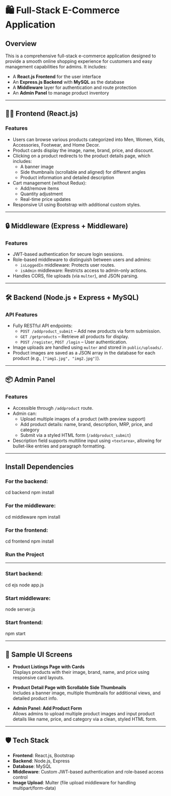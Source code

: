 # 🛍️ Full-Stack E-Commerce Application

## Overview

This is a comprehensive full-stack e-commerce application designed to provide a smooth online shopping experience for customers and easy management capabilities for admins. It includes:

- A **React.js Frontend** for the user interface
- An **Express.js Backend** with **MySQL** as the database
- A **Middleware** layer for authentication and route protection
- An **Admin Panel** to manage product inventory

---

## 🧑‍💻 Frontend (React.js)

### Features

- Users can browse various products categorized into Men, Women, Kids, Accessories, Footwear, and Home Decor.
- Product cards display the image, name, brand, price, and discount.
- Clicking on a product redirects to the product details page, which includes:
  - A banner image
  - Side thumbnails (scrollable and aligned) for different angles
  - Product information and detailed description
- Cart management (without Redux):
  - Add/remove items
  - Quantity adjustment
  - Real-time price updates
- Responsive UI using Bootstrap with additional custom styles.

---

## 🔒 Middleware (Express + Middleware)

### Features

- JWT-based authentication for secure login sessions.
- Role-based middleware to distinguish between users and admins:
  - `isLoggedIn` middleware: Protects user routes.
  - `isAdmin` middleware: Restricts access to admin-only actions.
- Handles CORS, file uploads (via `multer`), and JSON parsing.

---

## 🛠️ Backend (Node.js + Express + MySQL)

### API Features

- Fully RESTful API endpoints:
  - `POST /addproduct_submit` – Add new products via form submission.
  - `GET /getproducts` – Retrieve all products for display.
  - `POST /register`, `POST /login` – User authentication.
- Image uploads are handled using `multer` and stored in `public/uploads/`.
- Product images are saved as a JSON array in the database for each product (e.g., `["img1.jpg", "img2.jpg"]`).

---

## 📦 Admin Panel

### Features

- Accessible through `/addproduct` route.
- Admin can:
  - Upload multiple images of a product (with preview support)
  - Add product details: name, brand, description, MRP, price, and category
  - Submit via a styled HTML form (`/addproduct_submit`)
- Description field supports multiline input using `<textarea>`, allowing for bullet-like entries and paragraph formatting.

---

## Install Dependencies

### For the backend:

cd backend
npm install

### For the middleware:

cd middleware
npm install

### For the frontend:

cd frontend
npm install

### Run the Project

---

### Start backend:

cd ejs
node app.js

### Start middleware:

node server.js

### Start frontend:

npm start


---

## 📸 Sample UI Screens

- **Product Listings Page with Cards**  
  Displays products with their image, brand, name, and price using responsive card layouts.

- **Product Detail Page with Scrollable Side Thumbnails**  
  Includes a banner image, multiple thumbnails for additional views, and detailed product info.

- **Admin Panel: Add Product Form**  
  Allows admins to upload multiple product images and input product details like name, price, and category via a clean, styled HTML form.

---

## 🛡️ Tech Stack

- **Frontend**: React.js, Bootstrap  
- **Backend**: Node.js, Express  
- **Database**: MySQL  
- **Middleware**: Custom JWT-based authentication and role-based access control  
- **Image Upload**: Multer (file upload middleware for handling multipart/form-data)


